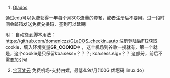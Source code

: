 1. [Glados](https://glados.space/landing/6VJBI-7AZGD-GIPJY-G5UYW)

通过edu可以免费获得一年每个月30G流量的套餐，或者注册后不要用，过一段时间会邮箱发送免费兑换码，签到可以延期

附：
自动签到脚本用法：
 https://github.com/domeniczz/GLaDOS_checkin_auto
注册登陆后F12获取cookie，填入环境变量**GR_COOKIE**中 ，这个机场到谷歌一搜就有，第一个就是，这个cookie是只保留koa:sess=？？？; koa:sess.sig=？？ 这部分，前后不需要加引号



2. [宝可梦云](https://52pokemon.cc/) 免费机场-支持白嫖，最低4.9r/月(100G 优惠码:linux.do)
